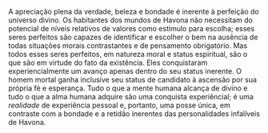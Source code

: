 A apreciação plena da verdade, beleza e bondade é inerente à perfeição do universo divino. Os habitantes dos mundos de Havona não necessitam do potencial de níveis relativos de valores como estímulo para escolha; esses seres perfeitos são capazes de identificar e escolher o bem na ausência de todas situações morais contrastantes e de pensamento obrigatório. Mas todos esses seres perfeitos, em natureza moral e status espiritual, são o que são em virtude do fato da existência. Eles conquistaram experiencialmente um avanço apenas dentro do seu status inerente. O homem mortal ganha inclusive seu status de candidato à ascensão por sua própria fé e esperança. Tudo o que a mente humana alcança de divino e tudo o que a alma humana adquire são uma conquista experiêncial; é uma *realidade* de experiência pessoal e, portanto, uma posse única, em contraste com a bondade e a retidão inerentes das personalidades infalíveis de Havona.